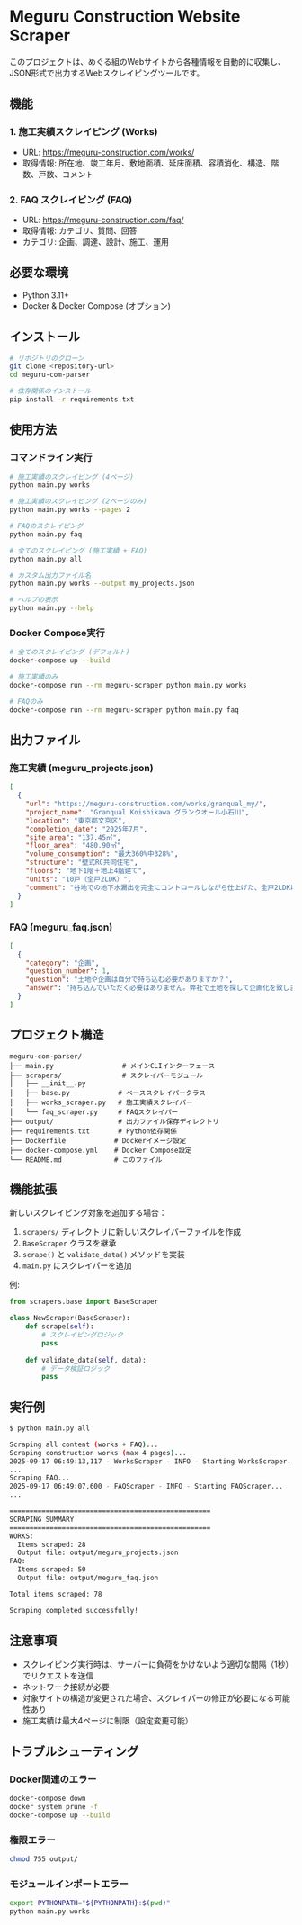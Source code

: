 # Meguru Construction Website Scraper

このプロジェクトは、めぐる組のWebサイトから各種情報を自動的に収集し、JSON形式で出力するWebスクレイピングツールです。

## 機能

### 1. 施工実績スクレイピング (Works)
- URL: https://meguru-construction.com/works/
- 取得情報: 所在地、竣工年月、敷地面積、延床面積、容積消化、構造、階数、戸数、コメント

### 2. FAQ スクレイピング (FAQ)
- URL: https://meguru-construction.com/faq/
- 取得情報: カテゴリ、質問、回答
- カテゴリ: 企画、調達、設計、施工、運用

## 必要な環境

- Python 3.11+
- Docker & Docker Compose (オプション)

## インストール

```bash
# リポジトリのクローン
git clone <repository-url>
cd meguru-com-parser

# 依存関係のインストール
pip install -r requirements.txt
```

## 使用方法

### コマンドライン実行

```bash
# 施工実績のスクレイピング (4ページ)
python main.py works

# 施工実績のスクレイピング (2ページのみ)
python main.py works --pages 2

# FAQのスクレイピング
python main.py faq

# 全てのスクレイピング (施工実績 + FAQ)
python main.py all

# カスタム出力ファイル名
python main.py works --output my_projects.json

# ヘルプの表示
python main.py --help
```

### Docker Compose実行

```bash
# 全てのスクレイピング (デフォルト)
docker-compose up --build

# 施工実績のみ
docker-compose run --rm meguru-scraper python main.py works

# FAQのみ
docker-compose run --rm meguru-scraper python main.py faq
```

## 出力ファイル

### 施工実績 (meguru_projects.json)
```json
[
  {
    "url": "https://meguru-construction.com/works/granqual_my/",
    "project_name": "Granqual Koishikawa グランクオール小石川",
    "location": "東京都文京区",
    "completion_date": "2025年7月",
    "site_area": "137.45㎡",
    "floor_area": "480.90㎡",
    "volume_consumption": "最大360%中328%",
    "structure": "壁式RC共同住宅",
    "floors": "地下1階＋地上4階建て",
    "units": "10戸（全戸2LDK）",
    "comment": "谷地での地下水漏出を完全にコントロールしながら仕上げた、全戸2LDK以上で分譲住宅仕様の案件。"
  }
]
```

### FAQ (meguru_faq.json)
```json
[
  {
    "category": "企画",
    "question_number": 1,
    "question": "土地や企画は自分で持ち込む必要がありますか？",
    "answer": "持ち込んでいただく必要はありません。弊社で土地を探して企画化を致します。ただし、持ち込みの土地や企画にも当然対応できます。"
  }
]
```

## プロジェクト構造

```
meguru-com-parser/
├── main.py                 # メインCLIインターフェース
├── scrapers/               # スクレイパーモジュール
│   ├── __init__.py
│   ├── base.py            # ベーススクレイパークラス
│   ├── works_scraper.py   # 施工実績スクレイパー
│   └── faq_scraper.py     # FAQスクレイパー
├── output/                # 出力ファイル保存ディレクトリ
├── requirements.txt       # Python依存関係
├── Dockerfile            # Dockerイメージ設定
├── docker-compose.yml    # Docker Compose設定
└── README.md             # このファイル
```

## 機能拡張

新しいスクレイピング対象を追加する場合：

1. `scrapers/` ディレクトリに新しいスクレイパーファイルを作成
2. `BaseScraper` クラスを継承
3. `scrape()` と `validate_data()` メソッドを実装
4. `main.py` にスクレイパーを追加

例:
```python
from scrapers.base import BaseScraper

class NewScraper(BaseScraper):
    def scrape(self):
        # スクレイピングロジック
        pass
    
    def validate_data(self, data):
        # データ検証ロジック
        pass
```

## 実行例

```bash
$ python main.py all

Scraping all content (works + FAQ)...
Scraping construction works (max 4 pages)...
2025-09-17 06:49:13,117 - WorksScraper - INFO - Starting WorksScraper...
...
Scraping FAQ...
2025-09-17 06:49:07,600 - FAQScraper - INFO - Starting FAQScraper...
...

==================================================
SCRAPING SUMMARY
==================================================
WORKS:
  Items scraped: 28
  Output file: output/meguru_projects.json
FAQ:
  Items scraped: 50
  Output file: output/meguru_faq.json

Total items scraped: 78

Scraping completed successfully!
```

## 注意事項

- スクレイピング実行時は、サーバーに負荷をかけないよう適切な間隔（1秒）でリクエストを送信
- ネットワーク接続が必要
- 対象サイトの構造が変更された場合、スクレイパーの修正が必要になる可能性あり
- 施工実績は最大4ページに制限（設定変更可能）

## トラブルシューティング

### Docker関連のエラー
```bash
docker-compose down
docker system prune -f
docker-compose up --build
```

### 権限エラー
```bash
chmod 755 output/
```

### モジュールインポートエラー
```bash
export PYTHONPATH="${PYTHONPATH}:$(pwd)"
python main.py works
